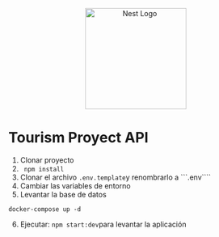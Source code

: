 <p align="center">
  <a href="http://nestjs.com/" target="blank"><img src="https://nestjs.com/img/logo-small.svg" width="200" alt="Nest Logo" /></a>
</p>


# Tourism Proyect API

1. Clonar proyecto
2.  ``` npm install```
3. Clonar el archivo ```.env.template```y renombrarlo a ```.env````
4. Cambiar las variables de entorno
5. Levantar la base de datos
```
docker-compose up -d
```

6. Ejecutar: ```npm start:dev```para levantar la aplicación 